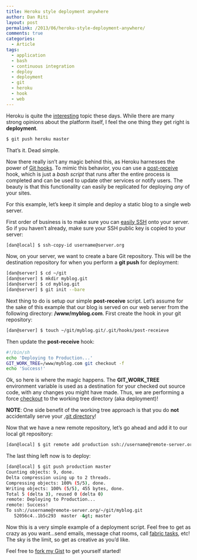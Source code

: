 ```yaml
---
title: Heroku style deployment anywhere
author: Dan Riti
layout: post
permalink: /2013/06/heroku-style-deployment-anywhere/
comments: true
categories:
  - Article
tags:
  - application
  - bash
  - continuous integration
  - deploy
  - deployment
  - git
  - heroku
  - hook
  - web
---
```

Heroku is quite the [interesting][1] topic these days. While there are many strong opinions about the platform itself, I feel the one thing they get right is **deployment**.

```bash
$ git push heroku master
```

That&#8217;s it. Dead simple.

Now there really isn&#8217;t any magic behind this, as Heroku harnesses the power of [Git hooks][2]. To mimic this behavior, you can use a [post-receive][3] hook, which is just a *bash script* that runs after the entire process is completed and can be used to update other services or notify users. The beauty is that this functionality can easily be replicated for deploying *any* of your sites.

For this example, let&#8217;s keep it simple and deploy a static blog to a single web server.

First order of business is to make sure you can [easily SSH][4] onto your server. So if you haven&#8217;t already, make sure your SSH public key is copied to your server:

```bash
[dan@local] $ ssh-copy-id username@server.org
```

Now, on your server, we want to create a bare Git repository. This will be the destination repository for when you perform a **git push** for deployment:

```bash
[dan@server] $ cd ~/git
[dan@server] $ mkdir myblog.git
[dan@server] $ cd myblog.git
[dan@server] $ git init --bare
```

Next thing to do is setup our simple **post-receive** script. Let&#8217;s assume for the sake of this example that our blog is served on our web server from the following directory: **/www/myblog.com**. First create the hook in your git repository:

```bash
[dan@server] $ touch ~/git/myblog.git/.git/hooks/post-receieve
```

Then update the **post-receive** hook:

```bash
#!/bin/sh
echo 'Deploying to Production...'
GIT_WORK_TREE=/www/myblog.com git checkout -f
echo 'Success!'
```

Ok, so here is where the magic happens. The **GIT\_WORK\_TREE** environment variable is used as a destination for your checked out source code, with any changes you might have made. Thus, we are performing a force [checkout][5] to the working tree directory (aka deployment)!

**NOTE**: One side benefit of the working tree approach is that you do **not** accidentally serve your [.git directory][6]!

Now that we have a new remote repository, let&#8217;s go ahead and add it to our local git repository:

```bash
[dan@local] $ git remote add production ssh://username@remote-server.org/~/git/myblog.git
```

The last thing left now is to deploy:

```bash
[dan@local] $ git push production master
Counting objects: 9, done.
Delta compression using up to 2 threads.
Compressing objects: 100% (5/5), done.
Writing objects: 100% (5/5), 455 bytes, done.
Total 5 (delta 3), reused 0 (delta 0)
remote: Deploying to Production...
remote: Success!
To ssh://username@remote-server.org/~/git/myblog.git
   52056c4..1b5c293  master -&gt; master
```

Now this is a very simple example of a deployment script. Feel free to get as crazy as you want&#8230;send emails, message chat rooms, call [fabric tasks][7], etc! The sky is the limit, so get as creative as you&#8217;d like.

Feel free to [fork my Gist][8] to get yourself started!

 [1]: http://news.rapgenius.com/James-somers-herokus-ugly-secret-lyrics
 [2]: http://git-scm.com/book/en/Customizing-Git-Git-Hooks
 [3]: http://git-scm.com/book/en/Customizing-Git-Git-Hooks#Server-Side-Hooks
 [4]: http://www.thegeekstuff.com/2008/11/3-steps-to-perform-ssh-login-without-password-using-ssh-keygen-ssh-copy-id/
 [5]: https://www.kernel.org/pub/software/scm/git/docs/git-checkout.html
 [6]: http://pythonsweetness.tumblr.com/post/52587443706/devs-please-stop-serving-git-to-the-outside-world
 [7]: http://docs.fabfile.org/en/1.6/
 [8]: https://gist.github.com/danriti/4176739
